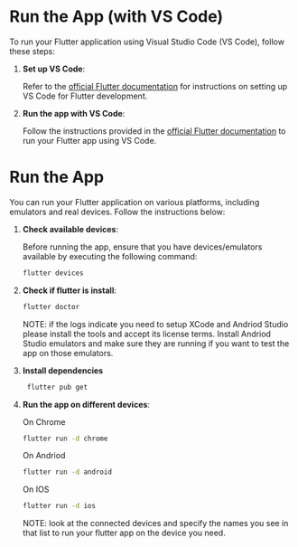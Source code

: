 # Run the App (with VS Code)

To run your Flutter application using Visual Studio Code (VS Code), follow these steps:

1. **Set up VS Code**:

   Refer to the [official Flutter documentation](https://docs.flutter.dev/get-started/editor?tab=vscode) for
   instructions on setting up VS Code for Flutter development.

2. **Run the app with VS Code**:

   Follow the instructions provided in
   the [official Flutter documentation](https://docs.flutter.dev/get-started/test-drive?tab=vscode) to run your Flutter
   app using VS Code.


# Run the App

You can run your Flutter application on various platforms, including emulators and real devices. Follow the instructions
below:

1. **Check available devices**:

   Before running the app, ensure that you have devices/emulators available by executing the following command:

    ```bash
    flutter devices
    ```

2. **Check if flutter is install**:

    ```bash
    flutter doctor
    ```

    NOTE: if the logs indicate you need to setup XCode and Andriod Studio please install the tools and accept its license terms. 
    Install Andriod Studio emulators and make sure they are running if you want to test the app on those emulators.

3. **Install dependencies**

   ```bash
    flutter pub get
    ```

4. **Run the app on different devices**:

    On Chrome
    ```bash
    flutter run -d chrome
    ```

    On Andriod
    ```bash
    flutter run -d android
    ```

    On IOS
    ```bash
    flutter run -d ios
    ```

    NOTE: look at the connected devices and specify the names you see in that list to run your flutter app on the device you need.
